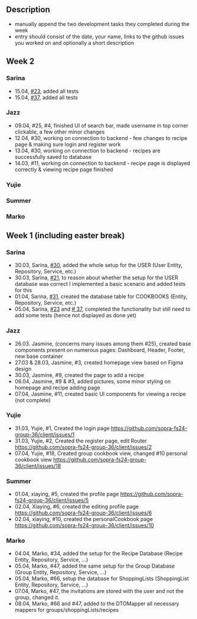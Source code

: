 ## Description
- manually append the two development tasks they completed during the week
- entry should consist of the date, your name, links to the github issues you worked on and optionally a short description 


## Week 2

### Sarina
- 15.04, [#23](https://github.com/sopra-fs24-group-36/server/issues/23), added all tests
- 15.04, [#37](https://github.com/sopra-fs24-group-36/server/issues/37), added all tests

### Jazz
- 09.04, #25, #4, finished UI of search bar, made username in top corner clickable, a few other minor changes
- 12.04, #30, working on connection to backend - few changes to recipe page & making sure login and register work
- 13.04, #30, working on connection to backend - recipes are successfully saved to database
- 14.03, #11, working on connection to backend - recipe page is displayed correctly & viewing recipe page finished 

### Yujie

### Summer

### Marko



## Week 1 (including easter break)

### Sarina
- 30.03, Sarina, [#30](https://github.com/sopra-fs24-group-36/server/issues/30), added the whole setup for the USER (User Entity, Repository, Service, etc.)  
- 30.03, Sarina, [#21](https://github.com/sopra-fs24-group-36/server/issues/21), to reason about whether the setup for the USER database was correct I implemented a basic scenario and added tests for this    
- 01.04, Sarina, [#31](https://github.com/sopra-fs24-group-36/server/issues/31), created the database table for COOKBOOKS (Entity, Repository, Service, etc.)    
- 05.04, Sarina, [#23](https://github.com/sopra-fs24-group-36/server/issues/23) and [# 37](https://github.com/sopra-fs24-group-36/server/issues/37), completed the functionality but still need to add some tests (hence not displayed as done yet)     

### Jazz
- 26.03. Jasmine, (concerns many issues among them #25), created base components present on numerous pages: Dashboard, Header, Footer, new base container
- 27.03 & 28.03, Jasmine, #3, created homepage view based on Figma design
- 30.03, Jasmine, #9, created the page to add a recipe
- 06.04, Jasmine, #9 & #3, added pictures, some minor styling on homepage and recipe adding page
- 07.04, Jasmine, #11, created basic UI components for viewing a recipe (not complete) 

### Yujie
- 31.03, Yujie, #1, Created the login page    https://github.com/sopra-fs24-group-36/client/issues/1
- 31.03, Yujie, #2, Created the register page, edit Router    https://github.com/sopra-fs24-group-36/client/issues/2
- 07.04, Yujie, #18, Created group cookbook view, changed #10 personal cookbook view    https://github.com/sopra-fs24-group-36/client/issues/18


### Summer
- 01.04, xiaying, #5, created the profile page    https://github.com/sopra-fs24-group-36/client/issues/5
- 02.04, Xiaying, #6, created the editing profile page    https://github.com/sopra-fs24-group-36/client/issues/6
- 02.04, xiaying, #10, created the personalCookbook page    https://github.com/sopra-fs24-group-36/client/issues/10

### Marko
- 04.04, Marko, #34, added the setup for the Recipe Database (Recipe Entity, Repository, Service, ...)
- 05.04, Marko, #47, added the same setup for the Group Database (Group Entity, Repository, Service, ...)
- 05.04, Marko, #66, setup the database for ShoppingLists (ShoppingList Entity, Repository, Service, ...)
- 07.04, Marko, #47, the invitations are stored with the user and not the group, changed it.
- 08.04, Marko, #66 and #47, added to the DTOMapper all necessary mappers for groups/shoppingLists/recipes


